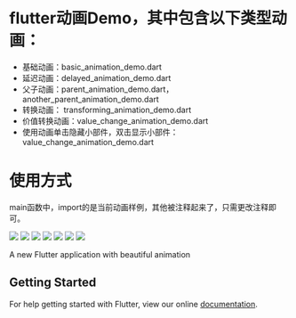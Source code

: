 # flutter动画Demo，其中包含以下类型动画：

- 基础动画：basic_animation_demo.dart
- 延迟动画：delayed_animation_demo.dart
- 父子动画：parent_animation_demo.dart，another_parent_animation_demo.dart
- 转换动画： transforming_animation_demo.dart
- 价值转换动画：value_change_animation_demo.dart
- 使用动画单击隐藏小部件，双击显示小部件：value_change_animation_demo.dart


# 使用方式
main函数中，import的是当前动画样例，其他被注释起来了，只需更改注释即可。


![](https://user-gold-cdn.xitu.io/2018/9/4/165a02b62048a355?w=246&h=498&f=gif&s=64464)
![](https://user-gold-cdn.xitu.io/2018/9/4/165a035681c0978c?w=246&h=498&f=gif&s=48394)
![](https://user-gold-cdn.xitu.io/2018/9/4/165a02eed2d89b3b?w=246&h=498&f=gif&s=42006)
![](https://user-gold-cdn.xitu.io/2018/9/4/165a03082955a07f?w=246&h=498&f=gif&s=42967)
![](https://user-gold-cdn.xitu.io/2018/9/4/165a031c9a65f0c9?w=246&h=498&f=gif&s=64208)
![](https://user-gold-cdn.xitu.io/2018/9/4/165a032fafb5fa50?w=246&h=498&f=gif&s=15581)
![](https://user-gold-cdn.xitu.io/2018/9/4/165a034555bb8468?w=246&h=498&f=gif&s=111510)

A new Flutter application with beautiful animation

## Getting Started

For help getting started with Flutter, view our online
[documentation](https://flutter.io/).
